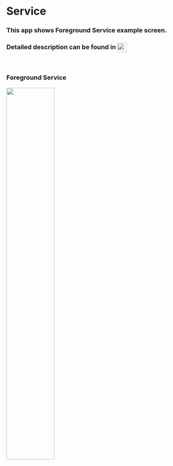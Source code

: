# Service
<h3> This app shows Foreground Service example screen. </h3>
<h3> Detailed description can be found in  <a href="https://ordem.notion.site/Untitled-30e20702181d4fdfa5c4c276acb1ce47"> <img height="25" align=absmiddle src="https://img.shields.io/badge/Notion-%23000000.svg?style=for-the-badge&logo=notion&logoColor=white" alt="ordem-yoo" /></a>
</h3>
<br>
<h3> Foreground Service</h3>
<div>

<img src="https://s3.us-west-2.amazonaws.com/secure.notion-static.com/ecdca7dd-cba1-42d9-85c4-30830f27e151/ezgif-1-a7fa05c999.gif?X-Amz-Algorithm=AWS4-HMAC-SHA256&X-Amz-Content-Sha256=UNSIGNED-PAYLOAD&X-Amz-Credential=AKIAT73L2G45EIPT3X45%2F20220927%2Fus-west-2%2Fs3%2Faws4_request&X-Amz-Date=20220927T133841Z&X-Amz-Expires=86400&X-Amz-Signature=881b17e14d92c7a566746dd45473a8bb93f14e58762981b35d710dbf75bfc070&X-Amz-SignedHeaders=host&response-content-disposition=filename%20%3D%22ezgif-1-a7fa05c999.gif%22&x-id=GetObject" width="50%"/>

</div>